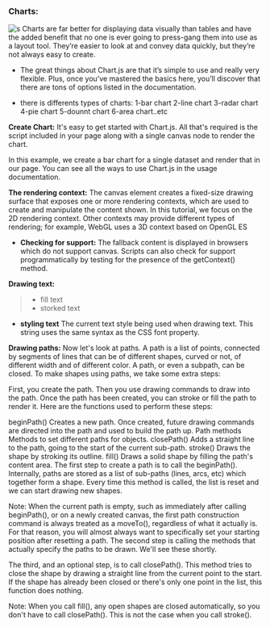### Charts:
![s](https://res.cloudinary.com/practicaldev/image/fetch/s--Tmx9gqIx--/c_limit%2Cf_auto%2Cfl_progressive%2Cq_auto%2Cw_880/https://i2.wp.com/blogreact.com/wp-content/uploads/2020/06/charts.png%3Ffit%3D750%252C398%26ssl%3D1)
Charts are far better for displaying data visually than tables and have the added benefit that no one is ever going to press-gang them into use as a layout tool. They’re easier to look at and convey data quickly, but they’re not always easy to create.

* The great things about Chart.js are that it’s simple to use and really very flexible. Plus, once you’ve mastered the basics here, you’ll discover that there are tons of options listed in the documentation.

- there is differents types of charts:
1-bar chart
2-line chart
3-radar chart
4-pie chart
5-dounnt chart
6-area chart..etc

**Create Chart:**
It's easy to get started with Chart.js. All that's required is the script included in your page along with a single canvas node to render the chart.

In this example, we create a bar chart for a single dataset and render that in our page. You can see all the ways to use Chart.js in the usage documentation.

**The rendering context:**
The canvas element creates a fixed-size drawing surface that exposes one or more rendering contexts, which are used to create and manipulate the content shown. In this tutorial, we focus on the 2D rendering context. Other contexts may provide different types of rendering; for example, WebGL uses a 3D context based on OpenGL ES

* **Checking for support:**
The fallback content is displayed in browsers which do not support canvas. Scripts can also check for support programmatically by testing for the presence of the getContext() method. 

**Drawing text:**
>* fill text
>* storked text

* **styling text**
The current text style being used when drawing text. This string uses the same syntax as the CSS font property.

**Drawing paths:**
Now let's look at paths. A path is a list of points, connected by segments of lines that can be of different shapes, curved or not, of different width and of different color. A path, or even a subpath, can be closed. To make shapes using paths, we take some extra steps:

First, you create the path.
Then you use drawing commands to draw into the path.
Once the path has been created, you can stroke or fill the path to render it.
Here are the functions used to perform these steps:

beginPath()
Creates a new path. Once created, future drawing commands are directed into the path and used to build the path up.
Path methods
Methods to set different paths for objects.
closePath()
Adds a straight line to the path, going to the start of the current sub-path.
stroke()
Draws the shape by stroking its outline.
fill()
Draws a solid shape by filling the path's content area.
The first step to create a path is to call the beginPath(). Internally, paths are stored as a list of sub-paths (lines, arcs, etc) which together form a shape. Every time this method is called, the list is reset and we can start drawing new shapes.

Note: When the current path is empty, such as immediately after calling beginPath(), or on a newly created canvas, the first path construction command is always treated as a moveTo(), regardless of what it actually is. For that reason, you will almost always want to specifically set your starting position after resetting a path.
The second step is calling the methods that actually specify the paths to be drawn. We'll see these shortly.

The third, and an optional step, is to call closePath(). This method tries to close the shape by drawing a straight line from the current point to the start. If the shape has already been closed or there's only one point in the list, this function does nothing.

Note: When you call fill(), any open shapes are closed automatically, so you don't have to call closePath(). This is not the case when you call stroke().



